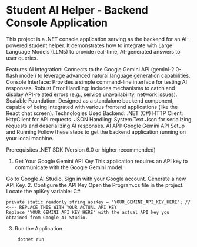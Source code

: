 # Student AI Helper - Backend Console Application
This project is a .NET console application serving as the backend for an AI-powered student helper. It demonstrates how to integrate with Large Language Models (LLMs) to provide real-time, AI-generated answers to user queries.

Features
AI Integration: Connects to the Google Gemini API (gemini-2.0-flash model) to leverage advanced natural language generation capabilities.
Console Interface: Provides a simple command-line interface for testing AI responses.
Robust Error Handling: Includes mechanisms to catch and display API-related errors (e.g., service unavailability, network issues).
Scalable Foundation: Designed as a standalone backend component, capable of being integrated with various frontend applications (like the React chat screen).
Technologies Used
Backend: .NET (C#)
HTTP Client: HttpClient for API requests.
JSON Handling: System.Text.Json for serializing requests and deserializing AI responses.
AI API: Google Gemini API
Setup and Running
Follow these steps to get the backend application running on your local machine.

Prerequisites
.NET SDK (Version 6.0 or higher recommended)
1. Get Your Google Gemini API Key
This application requires an API key to communicate with the Google Gemini model.

Go to Google AI Studio.
Sign in with your Google account.
Generate a new API Key.
2. Configure the API Key
    Open the Program.cs file in the project.
    Locate the apiKey variable:
    C#

    private static readonly string apiKey = "YOUR_GEMINI_API_KEY_HERE"; // <--- REPLACE THIS WITH YOUR ACTUAL API KEY
    Replace "YOUR_GEMINI_API_KEY_HERE" with the actual API key you obtained from Google AI Studio.

3. Run the Application

        dotnet run
